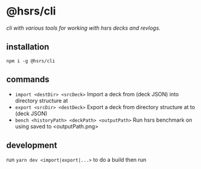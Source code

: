 # @hsrs/cli

_cli with various tools for working with hsrs decks and revlogs._

## installation

`npm i -g @hsrs/cli`

## commands

- `import <destDir> <srcDeck>` Import a deck from <srcDeck> (deck JSON) into directory structure at <destDir>
- `export <srcDir> <destDeck>` Export a deck from directory structure at <srcDir> to <destDeck> (deck JSON)
- `bench <historyPath> <deckPath> <outputPath>` Run hsrs benchmark on <historyPath> using <deckPath> saved to <outputPath.png>

## development

run `yarn dev <import|export|...>` to do a build then run

